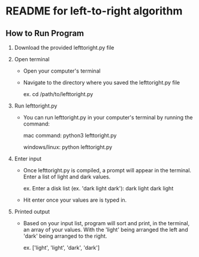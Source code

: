 # README for left-to-right algorithm

## How to Run Program

1. Download the provided lefttoright.py file

2. Open terminal

    - Open your computer's terminal

    - Navigate to the directory where you saved the lefttoright.py file

        ex. cd /path/to/lefttoright.py

3. Run lefttoright.py 

    - You can run lefttoright.py in your computer's terminal by running the command:

         mac command: python3 lefttoright.py

         windows/linux: python lefttoright.py

4. Enter input

    - Once lefttoright.py is compiled, a prompt will appear in the terminal. Enter a list of light and dark values. 

        ex. Enter a disk list (ex. 'dark light dark'):  dark light dark light

    - Hit enter once your values are is typed in. 

5. Printed output

    - Based on your input list, program will sort and print, in the terminal, an array of your values. With the 'light' being arranged the left and 'dark' being arranged to the right. 

        ex. ['light', 'light', 'dark', 'dark']
